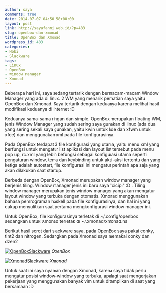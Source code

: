 ```yaml
---
author: saya
comments: true
date: 2014-07-07 04:50:58+00:00
layout: post
link: http://sayafanni.web.id/?p=483
slug: openbox-dan-xmonad
title: OpenBox dan Xmonad
wordpress_id: 483
categories:
- Hobi
- Slackware
tags:
- Linux
- OpenBox
- Window Manager
- Xmonad
---
```


Beberapa hari ini, saya sedang tertarik dengan bermacam-macam Window Manager yang ada di linux. 2 WM yang menarik perhatian saya yaitu OpenBox dan Xmonad. Saya tertarik dengan keduanya karena melihat hasil modifikasi keduanya di internet :D

Keduanya sama-sama ringan dan simple. OpenBox merupakan floating WM, jenis Window Manager yang sudah sering saya gunakan di linux (ada dua yang sering sekali saya gunakan, yaitu kwin untuk kde dan xfwm untuk xfce) dan menggunakan xml pada file konfigurasinya.

<!-- more -->

Pada OpenBox terdapat 3 file konfigurasi yang utama, yaitu menu.xml yang berfungsi untuk mengatur list aplikasi dan layout list tersebut pada menu pop up, rc.xml yang lebih befungsi sebagai konfigurasi utama seperti pengaturan window, tema dan keybinding untuk aksi-aksi tertentu dan yang ketiga adalah autostart, file konfigurasi ini mengatur perintah apa saja yang akan dilakukan saat startup.

Berbeda dengan OpenBox, Xmonad merupakan window manager yang berjenis tiling. Window manager jenis ini baru saya "cicipi" :D . Tiling window manager merupakan jenis window manager yang akan mengatur layout window yang terbuka dengan otomatis.
Xmonad menggunakan bahasa pemrograman haskell pada file konfigurasinya, dan hal ini yang cukup menyulitkan saat pertama mengkonfigurasi window manager ini.

Untuk OpenBox, file konfigurasinya terletak di ~/.config/openbox sedangkan untuk Xmonad terletak di ~/.xmonad/xmonad.hs

Berikut hasil scrot dari slackware saya, pada OpenBox saya pakai conky, tint2 dan nitrogen. Sedangkan pada Xmonad saya memakai conky dan dzen2

[![OpenBoxSlackware](https://farm4.staticflickr.com/3861/14584960602_f2b9700d84.jpg)](https://www.flickr.com/photos/49546882@N06/14584960602)
*OpenBox*

[![XmonadSlackware](https://farm3.staticflickr.com/2937/14605786493_7872108cf5.jpg)](https://www.flickr.com/photos/49546882@N06/14605786493)
*Xmonad*

Untuk saat ini saya nyaman dengan Xmonad, karena saya tidak perlu mengatur posisi window-window yang terbuka, apalagi saat mengerjakan pekerjaan yang menggunakan banyak vim untuk ditampilkan di saat yang bersamaan :D

